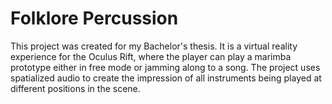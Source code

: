 # Folklore Percussion

This project was created for my Bachelor's thesis. It is a virtual reality experience for the Oculus Rift, where the player can play a marimba prototype either in free mode or jamming along to a song. The project uses spatialized audio to create the impression of all instruments being played at different positions in the scene.
